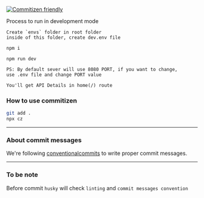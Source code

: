 [![Commitizen friendly](https://img.shields.io/badge/commitizen-friendly-brightgreen.svg)](http://commitizen.github.io/cz-cli/)

Process to run in development mode

```
Create `envs` folder in root folder
inside of this folder, create dev.env file

npm i

npm run dev

PS: By default sever will use 8080 PORT, if you want to change,
use .env file and change PORT value

You'll get API Details in home(/) route
```

### How to use commitizen

```sh
git add .
npx cz
```

---

### About commit messages

We're following [conventionalcommits](https://www.conventionalcommits.org/en/v1.0.0/#specification)
to write proper commit messages.

---

### To be note

Before commit `husky` will check `linting` and `commit messages convention`
